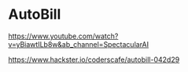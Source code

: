 # AutoBill


https://www.youtube.com/watch?v=yBiawtILb8w&ab_channel=SpectacularAI

https://www.hackster.io/coderscafe/autobill-042d29
